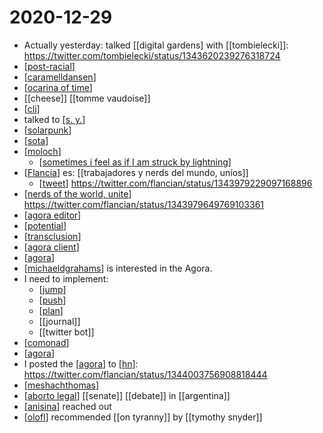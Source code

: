 # 2020-12-29

- Actually yesterday: talked [[digital gardens] with [[tombielecki]]: https://twitter.com/tombielecki/status/1343620239276318724
- [[post-racial]]
- [[caramelldansen]]
- [[ocarina of time]]
- [[cheese]] [[tomme vaudoise]]
- [[cli]]
- talked to [[s. y.]]
- [[solarpunk]]
- [[sota]]
- [[moloch]]
  - [[sometimes i feel as if I am struck by lightning]]
- [[Flancia]] es: [[trabajadores y nerds del mundo, uníos]]
  - [[tweet]] https://twitter.com/flancian/status/1343979229097168896
- [[nerds of the world, unite]] https://twitter.com/flancian/status/1343979649769103361
- [[agora editor]]
- [[potential]]
- [[transclusion]]
- [[agora client]]
- [[agora]]
- [[michaeldgrahams]] is interested in the Agora.
- I need to implement:
  - [[jump]]
  - [[push]]
  - [[plan]]
  - [[journal]]
  - [[twitter bot]]
- [[comonad]]
- [[agora]]
- I posted the [[agora]] to [[hn]]: https://twitter.com/flancian/status/1344003756908818444
- [[meshachthomas]] 
- [[aborto legal]] [[senate]] [[debate]] in [[argentina]]
- [[anisina]] reached out
- [[olofl]] recommended [[on tyranny]] by [[tymothy snyder]]


[//begin]: # "Autogenerated link references for markdown compatibility"
[post-racial]: ../post-racial "Post Racial"
[caramelldansen]: ../caramelldansen "Caramelldansen"
[ocarina of time]: ../ocarina-of-time "Ocarina of Time"
[cli]: ../cli "CLI"
[s. y.]: ../s-y "S. Y."
[solarpunk]: ../solarpunk "Solarpunk"
[sota]: ../sota "Sota"
[moloch]: ../moloch "Moloch"
[sometimes i feel as if I am struck by lightning]: ../sometimes-i-feel-as-if-i-am-struck-by-lightning "Sometimes I Feel as If I Am Struck by Lightning"
[Flancia]: ../flancia "Flancia"
[tweet]: ../tweet "Tweet"
[nerds of the world, unite]: ../nerds-of-the-world-unite "Nerds of the World, Unite"
[agora editor]: ../agora-editor "Agora Editor"
[potential]: ../potential "Potential"
[transclusion]: ../transclusion "Transclusion"
[agora client]: ../agora-client "Agora Client"
[agora]: ../agora "Agora"
[michaeldgrahams]: ../michaeldgrahams "Michaeldgrahams"
[jump]: ../jump "Jump"
[push]: ../push "Push"
[plan]: ../plan "Plan"
[comonad]: ../comonad "Comonad"
[hn]: ../hn "Hn"
[meshachthomas]: ../meshachthomas "Meshachthomas"
[aborto legal]: ../aborto-legal "Aborto Legal"
[anisina]: ../anisina "Anisina"
[olofl]: ../olofl "Olofl"
[//end]: # "Autogenerated link references"